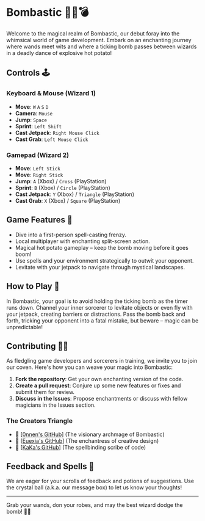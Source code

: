 # Bombastic 🧙‍♂️💣

Welcome to the magical realm of Bombastic, our debut foray into the whimsical world of game development. Embark on an enchanting journey where wands meet wits and where a ticking bomb passes between wizards in a deadly dance of explosive hot potato!

## Controls 🕹️

### Keyboard & Mouse (Wizard 1)
- **Move**: `W` `A` `S` `D`
- **Camera**: `Mouse`
- **Jump**: `Space`
- **Sprint**: `Left Shift`
- **Cast Jetpack**: `Right Mouse Click`
- **Cast Grab**: `Left Mouse Click`

### Gamepad (Wizard 2)
- **Move**: `Left Stick`
- **Move**: `Right Stick`
- **Jump**: `A` (Xbox) / `Cross` (PlayStation)
- **Sprint**: `B` (Xbox) / `Circle` (PlayStation)
- **Cast Jetpack**: `Y` (Xbox) / `Triangle` (PlayStation)
- **Cast Grab**: `X` (Xbox) / `Square` (PlayStation)

## Game Features 🌟
- Dive into a first-person spell-casting frenzy.
- Local multiplayer with enchanting split-screen action.
- Magical hot potato gameplay – keep the bomb moving before it goes boom!
- Use spells and your environment strategically to outwit your opponent.
- Levitate with your jetpack to navigate through mystical landscapes.

## How to Play 📖
In Bombastic, your goal is to avoid holding the ticking bomb as the timer runs down. Channel your inner sorcerer to levitate objects or even fly with your jetpack, creating barriers or distractions. Pass the bomb back and forth, tricking your opponent into a fatal mistake, but beware – magic can be unpredictable!

## Contributing 🧙‍♂️
As fledgling game developers and sorcerers in training, we invite you to join our coven. Here's how you can weave your magic into Bombastic:

1. **Fork the repository**: Get your own enchanting version of the code.
2. **Create a pull request**: Conjure up some new features or fixes and submit them for review.
3. **Discuss in the Issues**: Propose enchantments or discuss with fellow magicians in the Issues section.

### The Creators Triangle
- 🎩 [[0nnen's GitHub](https://github.com/0nnen)] (The visionary archmage of Bombastic)
- 🔮 [[Euexia's GitHub](https://github.com/Euexia)] (The enchantress of creative design)
- 📜 [[KaKa's GitHub](https://github.com/KakaTheRat)] (The spellbinding scribe of code)

## Feedback and Spells 💌
We are eager for your scrolls of feedback and potions of suggestions. Use the crystal ball (a.k.a. our message box) to let us know your thoughts!

---

Grab your wands, don your robes, and may the best wizard dodge the bomb! 🌌✨
